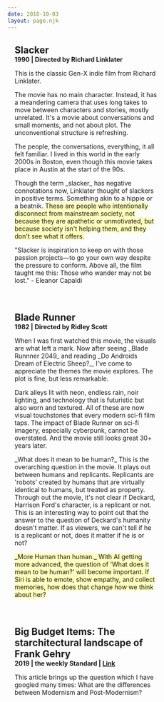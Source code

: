 ```yaml
---
date: 2018-10-03
layout: page.njk
---
```


<div class="notes">

<div class="note movie">
  <div class="tag">Movie</div>
  <h2 class="title">Slacker</h2>
  <div class="meta">1990 | Directed by Richard Linklater</div>

  <p>This is the classic Gen-X indie film from Richard Linklater.</p>

  <p>The movie has no main character. Instead, it has a meandering camera that uses long takes to move between characters and stories, mostly unrelated. It's a movie about conversations and small moments, and not about plot. The unconventional structure is refreshing.</p>

  <p>The people, the conversations, everything, it all felt familiar. I lived in this world in the early 2000s in Boston, even though this movie takes place in Austin at the start of the 90s.</p>

 <p>Though the term _slacker_ has negative connotations now, Linklater thought of slackers in positive terms. Something akin to a hippie or a beatnik. <i>These are people who intentionally disconnect from mainstream society, not because they are apathetic or unmotivated, but because society isn't helping them, and they don't see what it offers.</i>
  </p>

  <p>"Slacker is inspiration to keep on with those passion projects—to go your own way despite the pressure to conform. Above all, the film taught me this: Those who wander may not be lost." - Eleanor Capaldi</p> 

  <p class="date">- Oct. 4, 2018</p> 
</div>


<div class="note movie">
  <div class="tag">Movie</div>
  <h2 class="title">Blade Runner</h2>
  <div class="meta">1982 | Directed by Ridley Scott</div>

  <p>When I was first watched this movie, the visuals are what left a mark. Now after seeing _Blade Runnner 2049_ and reading _Do Androids Dream of Electric Sheep?_, I've come to appreciate the themes the movie explores. The plot is fine, but less remarkable.</p>

  <p>Dark alleys lit with neon, endless rain, noir lighting, and technology that is futuristic but also worn and textured. All of these are now visual touchstones that every modern sci-fi film taps. The impact of Blade Runner on sci-fi imagery, especially cyberpunk, cannot be overstated. And the movie still looks great 30+ years later.</p>

  <p>_What does it mean to be human?_ This is the overarching question in the movie. It plays out between humans and replicants. Replicants are 'robots' created by humans that are virtually identical to humans, but treated as property. Through out the movie, it's not clear if Deckard, Harrison Ford's character, is a replicant or not. This is an interesting way to point out that the answer to the question of Deckard's humanity doesn't matter. If as viewers, we can't tell if he is a replicant or not, does it matter if he is or not?</p>

  <p><i><i>_More Human than human._ With AI getting more advanced, the question of 'What does it mean to be human?' will become important. If Siri is able to emote, show empathy, and collect memories, how does that change how we think about her?</i></i></p>

  <p class="date">- Oct. 19, 2018</p> 
</div>



<div class="note article rough">
  <div class="tag">Article</div>
  <h2 class="title">Big Budget Items: The starchitectural landscape of Frank Gehry</h2>

  <div class="meta">2019 | the weekly Standard | <a href="https://www.weeklystandard.com/andrew-ferguson/big-budget-items">Link</a></div>

  <p>This article brings up the question which I have googled many times: What are the differences between Modernism and Post-Modernism?</p>

  <p class="date">- Oct. 21, 2018</p> 
</div>

</div>

<style>

.note {
  width: 320px;
  padding: 16px;
  margin-bottom: 16px;
  border: 1px solid var(--border-color);
  border-radius: var(--border-radius);
  font-size: 14px;
}

.image {
  float: left;
  width: 120px;
  margin: 0 16px 8px 0;
  border-radius: 4px;
}

.tag {
  display: none;
  padding: 1px 4px 2px 4px;
  margin-bottom:  4px;
  color: var(--muted-colo);
  background-color: #f3f3f3;
  font-size: 11px;
  font-weight: bold;
  text-transform: uppercase;
  border-radius: var(--border-radius);
}

.title {
  margin: 0;
}

.meta {
  font-weight: bold;
  color: var(--muted-color);
}

.meta a {
  text-decoration: underline;
  color: var(--muted-color);
}


.date {
  display: none;
  font-weight: bold;
  color: var(--muted-color);
}


i {
  background: #ffb;
  font-style: normal;
}

i i {
  background: #ffb;
}
</style>

<script src="/js/masonry.pkgd.min.js"></script>
<script>
const msnry = new Masonry( '.notes', {
  gutter: 16,
  transitionDuration: '0.2s'
});

</script>
